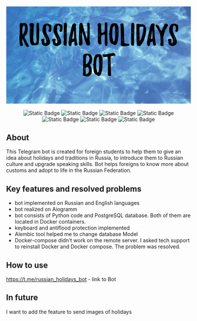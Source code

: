 <p align="center">
  <img src="img/bot_logo.png"/>
</p>
<p align="center">
  <img alt="Static Badge" src="https://img.shields.io/badge/python-3.7-blue">
  <img alt="Static Badge" src="https://img.shields.io/badge/Aiogram-latest-purple">
  <img alt="Static Badge" src="https://img.shields.io/badge/PostgreSQL-15.4-green">
  <img alt="Static Badge" src="https://img.shields.io/badge/SQLAlchemy-red">
  <img alt="Static Badge" src="https://img.shields.io/badge/Alembic-DAAB29">
  <img alt="Static Badge" src="https://img.shields.io/badge/Docker-29C8DA">
  <img alt="Static Badge" src="https://img.shields.io/badge/Release date-December 2023-EC1515">
</p>

## About

This Telegram bot is created for foreign students to help them to give an idea about holidays and traditions in Russia, to introduce them to Russian culture and upgrade speaking skills.
Bot helps foreigns to know more about customs and adopt to life in the Russian Federation.

## Key features and resolved problems

- bot implemented on Russian and English languages
- bot realized on Aiogramm
- bot consists of Python code and PostgreSQL database. Both of them are located in Docker containers.
- keyboard and antiflood protection implemented
- Alembic tool helped me to change database Model
- Docker-compose didn't work on the remote server. I asked tech support to reinstall Docker and Docker compose. The problem was resolved.

## How to use

https://t.me/russian_holidays_bot - link to Bot

## In future

I want to add the feature to send images of holidays
